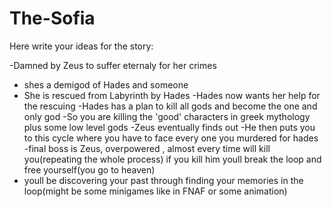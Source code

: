 # The-Sofia

Here write your ideas for the story:

-Damned by Zeus to suffer eternaly for her crimes
- shes a demigod of Hades and someone
- She is rescued from Labyrinth by Hades
-Hades now wants her help for the rescuing
-Hades has a plan to kill all gods and become the one and only god
-So you are killing the 'good' characters in greek mythology plus some low level gods
-Zeus eventually finds out
-He then puts you to this cycle where you have to face every one you murdered for hades
-final boss is Zeus, overpowered , almost every time will kill you(repeating the whole process) if you kill him youll break the loop and free yourself(you go to heaven)
- youll be discovering your past through finding your memories in the loop(might be some minigames like in FNAF or some animation)
